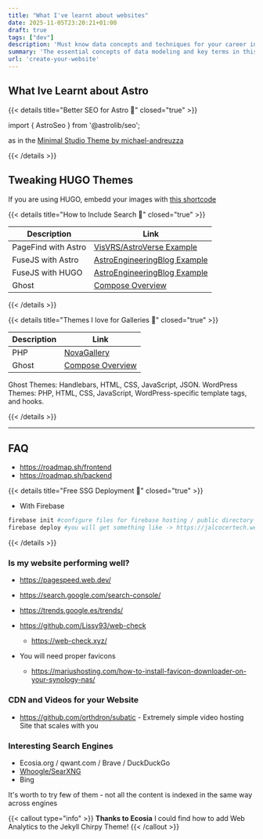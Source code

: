 ```yaml
---
title: "What I've learnt about websites"
date: 2025-11-05T23:20:21+01:00
draft: true
tags: ["dev"]
description: 'Must know data concepts and techniques for your career in Analytics.'
summary: 'The essential concepts of data modeling and key terms in this introductory course for effective data analytics and informed decision-making. Learn how to structure and represent data efficiently to unlock valuable insights and optimize your analytical capabilities.'
url: 'create-your-website'
---
```


## What Ive Learnt about Astro


{{< details title="Better SEO for Astro 📌" closed="true" >}}


import { AstroSeo } from '@astrolib/seo';

as in the [Minimal Studio Theme by michael-andreuzza ](https://github.com/IoTechCrafts/minimalstudio-ssg)

{{< /details >}}

## Tweaking HUGO Themes


If you are using HUGO, embedd your images with [this shortcode](https://raw.githubusercontent.com/gohugoio/hugo/master/tpl/tplimpl/embedded/templates/shortcodes/figure.html)

{{< details title="How to Include Search 📌" closed="true" >}}

| **Description**                        | **Link**                                   |
|----------------------------------------|--------------------------------------------|
| PageFind with Astro      | [VisVRS/AstroVerse Example](https://github.com/IoTechCrafts/astroverse)    |
| FuseJS with Astro      | [AstroEngineeringBlog Example](https://github.com/EddyVinck/astro-engineering-blog)    |
| FuseJS with HUGO      | [AstroEngineeringBlog Example](https://github.com/EddyVinck/astro-engineering-blog)    |
| Ghost                | [Compose Overview](https://docs.docker.com/compose/) |


{{< /details >}}

{{< details title="Themes I love for Galleries 📌" closed="true" >}}

| **Description**                        | **Link**                                   |
|----------------------------------------|--------------------------------------------|
| PHP          | [NovaGallery](https://github.com/novafacile/novagallery)    |
| Ghost                | [Compose Overview](https://docs.docker.com/compose/) |

Ghost Themes: Handlebars, HTML, CSS, JavaScript, JSON.
WordPress Themes: PHP, HTML, CSS, JavaScript, WordPress-specific template tags, and hooks.

{{< /details >}}

---

## FAQ

* https://roadmap.sh/frontend
* https://roadmap.sh/backend

{{< details title="Free SSG Deployment 📌" closed="true" >}}

* With Firebase

```sh
firebase init #configure files for firebase hosting / public directory is normall public for HUGO and dist for Astro/nodes
firebase deploy #you will get something like -> https://jalcocertech.web.app/
```

{{< /details >}}

### Is my website performing well?

* https://pagespeed.web.dev/
* https://search.google.com/search-console/

* https://trends.google.es/trends/

* https://github.com/Lissy93/web-check
    * https://web-check.xyz/

* You will need proper favicons
    * https://mariushosting.com/how-to-install-favicon-downloader-on-your-synology-nas/

### CDN and Videos for your Website

* https://github.com/orthdron/subatic - Extremely simple video hosting Site that scales with you



### Interesting Search Engines

* Ecosia.org / qwant.com / Brave / DuckDuckGo
* [Whoogle/SearXNG](https://jalcocert.github.io/RPi/posts/selfh-internet-better/)
* Bing 

It's worth to try few of them - not all the content is indexed in the same way across engines

{{< callout type="info" >}}
**Thanks to Ecosia** I could find how to add Web Analytics to the Jekyll Chirpy Theme!
{{< /callout >}}
